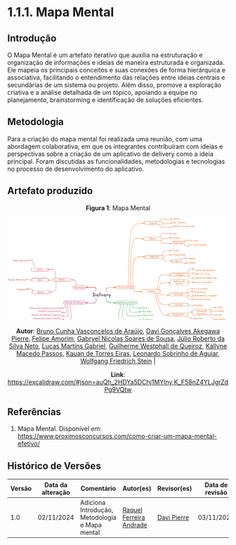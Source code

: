 # 1.1.1. Mapa Mental

## Introdução

O Mapa Mental é um artefato iterativo que auxilia na estruturação e organização de informações e ideias de maneira estruturada e organizada. Ele mapeia os principais conceitos e suas conexões de forma hierárquica e associativa, facilitando o entendimento das relações entre ideias centrais e secundárias de um sistema ou projeto. Além disso, promove a exploração criativa e a análise detalhada de um tópico, apoiando a equipe no planejamento, brainstorming e identificação de soluções eficientes.

## Metodologia

Para a criação do mapa mental foi realizada uma reunião, com uma abordagem colaborativa, em que os integrantes contribuíram com ideias e perspectivas sobre a criação de um aplicativo de delivery como a ideia principal. Foram discutidas as funcionalidades, metodologias e tecnologias no processo de desenvolvimento do aplicativo.

## Artefato produzido

<center>

**Figura 1**: Mapa Mental

![Mapa Mental](assets/mapaMental.png)

**Autor**: [Bruno Cunha Vasconcelos de Araújo](https://github.com/brunocva), [Davi Gonçalves Akegawa Pierre](https://github.com/DaviPierre), [Felipe Amorim](https://github.com/lipeaaraujo), [Gabryel Nicolas Soares de Sousa](https://github.com/gabryelns), [Júlio Roberto da Silva Neto](https://github.com/JulioR2022), [Lucas Martins Gabriel](https://github.com/martinsglucas), [Guilherme Westphall de Queiroz](https://github.com/west7), [Kallyne Macedo Passos](https://github.com/kalipassos), [Kauan de Torres Eiras](https://github.com/kauaneiras), [Leonardo Sobrinho de Aguiar](https://github.com/Leonardo0o0), [Wolfgang Friedrich Stein](https://github.com/Wolffstein) |

**Link**: https://excalidraw.com/#json=auQh_2HDYa5DChj1MYIny,K_F58nZ4YLJgrZdPg9VQtw
</center>

## Referências

1. Mapa Mental. Disponível em: https://www.proximosconcursos.com/como-criar-um-mapa-mental-efetivo/


## Histórico de Versões

| Versão | Data da alteração | Comentário | Autor(es) | Revisor(es) | Data de revisão |
|--------|-----------|-----------|-----------|-------------|-------------|
| 1.0 | 02/11/2024 | Adiciona Introdução, Metodologia e Mapa mental  | [Raquel Ferreira Andrade](https://github.com/raquel-andrade) | [Davi Pierre](https://github.com/DaviPierre) | 03/11/2024 |

